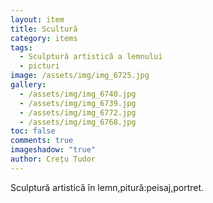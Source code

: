 ```yaml
---
layout: item
title: Scultură
category: items
tags:
  - Sculptură artistică a lemnului
  - picturi
image: /assets/img/img_6725.jpg
gallery:
  - /assets/img/img_6740.jpg
  - /assets/img/img_6739.jpg
  - /assets/img/img_6772.jpg
  - /assets/img/img_6768.jpg
toc: false
comments: true
imageshadow: "true"
author: Crețu Tudor
---
```

Sculptură artistică în lemn,pitură:peisaj,portret.